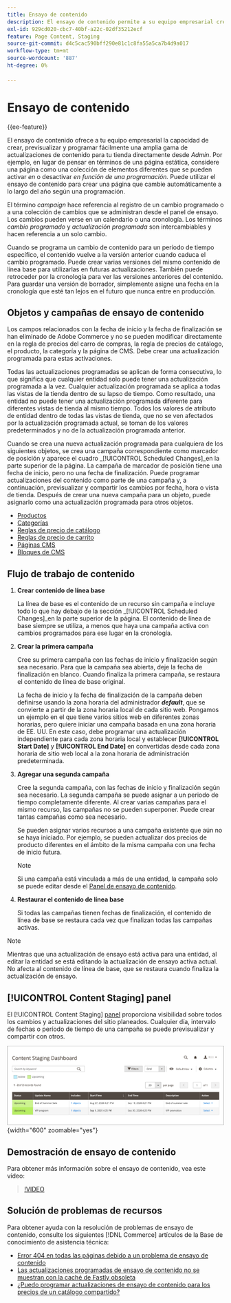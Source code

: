 ```yaml
---
title: Ensayo de contenido
description: El ensayo de contenido permite a su equipo empresarial crear, previsualizar y programar fácilmente una amplia gama de actualizaciones de contenido para su tienda, directamente desde el administrador.
exl-id: 929cd020-cbc7-40bf-a22c-02df35212ecf
feature: Page Content, Staging
source-git-commit: d4c5cac590bff290e81c1c8fa55a5ca7b4d9a017
workflow-type: tm+mt
source-wordcount: '887'
ht-degree: 0%

---
```


# Ensayo de contenido

{{ee-feature}}

El ensayo de contenido ofrece a tu equipo empresarial la capacidad de crear, previsualizar y programar fácilmente una amplia gama de actualizaciones de contenido para tu tienda directamente desde _Admin_. Por ejemplo, en lugar de pensar en términos de una página estática, considere una página como una colección de elementos diferentes que se pueden activar _en_ o desactivar _en función de una programación._ Puede utilizar el ensayo de contenido para crear una página que cambie automáticamente a lo largo del año según una programación.

El término _campaign_ hace referencia al registro de un cambio programado o a una colección de cambios que se administran desde el panel de ensayo. Los cambios pueden verse en un calendario o una cronología. Los términos _cambio programado_ y _actualización programada_ son intercambiables y hacen referencia a un solo cambio.

Cuando se programa un cambio de contenido para un período de tiempo específico, el contenido vuelve a la versión anterior cuando caduca el cambio programado. Puede crear varias versiones del mismo contenido de línea base para utilizarlas en futuras actualizaciones. También puede retroceder por la cronología para ver las versiones anteriores del contenido. Para guardar una versión de borrador, simplemente asigne una fecha en la cronología que esté tan lejos en el futuro que nunca entre en producción.

## Objetos y campañas de ensayo de contenido

Los campos relacionados con la fecha de inicio y la fecha de finalización se han eliminado de Adobe Commerce y no se pueden modificar directamente en la regla de precios del carro de compras, la regla de precios de catálogo, el producto, la categoría y la página de CMS. Debe crear una actualización programada para estas activaciones.

Todas las actualizaciones programadas se aplican de forma consecutiva, lo que significa que cualquier entidad solo puede tener una actualización programada a la vez. Cualquier actualización programada se aplica a todas las vistas de la tienda dentro de su lapso de tiempo. Como resultado, una entidad no puede tener una actualización programada diferente para diferentes vistas de tienda al mismo tiempo. Todos los valores de atributo de entidad dentro de todas las vistas de tienda, que no se ven afectados por la actualización programada actual, se toman de los valores predeterminados y no de la actualización programada anterior.

Cuando se crea una nueva actualización programada para cualquiera de los siguientes objetos, se crea una campaña correspondiente como marcador de posición y aparece el cuadro _[!UICONTROL Scheduled Changes]_en la parte superior de la página. La campaña de marcador de posición tiene una fecha de inicio, pero no una fecha de finalización. Puede programar actualizaciones del contenido como parte de una campaña y, a continuación, previsualizar y compartir los cambios por fecha, hora o vista de tienda. Después de crear una nueva campaña para un objeto, puede asignarlo como una actualización programada para otros objetos.

- [Productos](../catalog/product-scheduled-changes.md)
- [Categorías](../catalog/category-scheduled-changes.md)
- [Reglas de precio de catálogo](../merchandising-promotions/price-rule-catalog-scheduled-changes.md)
- [Reglas de precio de carrito](../merchandising-promotions/price-rule-cart-scheduled-changes.md)
- [Páginas CMS](pages-workspace.md#scheduled-changes)
- [Bloques de CMS](blocks.md)

## Flujo de trabajo de contenido

1. **Crear contenido de línea base**

   La línea de base es el contenido de un recurso sin campaña e incluye todo lo que hay debajo de la sección _[!UICONTROL Scheduled Changes]_en la parte superior de la página. El contenido de línea de base siempre se utiliza, a menos que haya una campaña activa con cambios programados para ese lugar en la cronología.

1. **Crear la primera campaña**

   Cree su primera campaña con las fechas de inicio y finalización según sea necesario. Para que la campaña sea abierta, deje la fecha de finalización en blanco. Cuando finaliza la primera campaña, se restaura el contenido de línea de base original.

   La fecha de inicio y la fecha de finalización de la campaña deben definirse usando la zona horaria del administrador **_default_**, que se convierte a partir de la zona horaria local de cada sitio web. Pongamos un ejemplo en el que tiene varios sitios web en diferentes zonas horarias, pero quiere iniciar una campaña basada en una zona horaria de EE. UU. En este caso, debe programar una actualización independiente para cada zona horaria local y establecer **[!UICONTROL Start Date]** y **[!UICONTROL End Date]** en convertidas desde cada zona horaria de sitio web local a la zona horaria de administración predeterminada.

1. **Agregar una segunda campaña**

   Cree la segunda campaña, con las fechas de inicio y finalización según sea necesario. La segunda campaña se puede asignar a un periodo de tiempo completamente diferente. Al crear varias campañas para el mismo recurso, las campañas no se pueden superponer. Puede crear tantas campañas como sea necesario.

   Se pueden asignar varios recursos a una campaña existente que aún no se haya iniciado. Por ejemplo, se pueden actualizar dos precios de producto diferentes en el ámbito de la misma campaña con una fecha de inicio futura.

   >[!NOTE]
   >
   >Si una campaña está vinculada a más de una entidad, la campaña solo se puede editar desde el [Panel de ensayo de contenido](content-staging-dashboard.md).

1. **Restaurar el contenido de línea base**

   Si todas las campañas tienen fechas de finalización, el contenido de línea de base se restaura cada vez que finalizan todas las campañas activas.

>[!NOTE]
>
>Mientras que una actualización de ensayo está activa para una entidad, al editar la entidad se está editando la actualización de ensayo activa actual. No afecta al contenido de línea de base, que se restaura cuando finaliza la actualización de ensayo.

## [!UICONTROL Content Staging] panel

El [!UICONTROL Content Staging] [panel](content-staging-dashboard.md) proporciona visibilidad sobre todos los cambios y actualizaciones del sitio planeados. Cualquier día, intervalo de fechas o período de tiempo de una campaña se puede previsualizar y compartir con otros.

![Panel de ensayo](./assets/content-staging-dashboard-grid.png){width="600" zoomable="yes"}

## Demostración de ensayo de contenido

Para obtener más información sobre el ensayo de contenido, vea este vídeo:

>[!VIDEO](https://video.tv.adobe.com/v/343784?quality=12)

## Solución de problemas de recursos

Para obtener ayuda con la resolución de problemas de ensayo de contenido, consulte los siguientes [!DNL Commerce] artículos de la Base de conocimiento de asistencia técnica:

- [Error 404 en todas las páginas debido a un problema de ensayo de contenido](https://experienceleague.adobe.com/docs/commerce-knowledge-base/kb/troubleshooting/site-down-or-unresponsive/error-404-on-all-pages-due-to-content-staging-issue.html)
- [Las actualizaciones programadas de ensayo de contenido no se muestran con la caché de Fastly obsoleta](https://experienceleague.adobe.com/docs/commerce-knowledge-base/kb/troubleshooting/miscellaneous/scheduled-content-staging-updates-not-displayed-with-stale-fastly-cache.html)
- [¿Puedo programar actualizaciones de ensayo de contenido para los precios de un catálogo compartido?](https://experienceleague.adobe.com/docs/commerce-knowledge-base/kb/faq/can-i-schedule-content-staging-updates-for-prices-in-a-shared-catalog.html)
